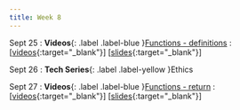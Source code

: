 ```yaml
---
title: Week 8
---
```


Sept 25
: **Videos**{: .label .label-blue }[Functions - definitions](https://edstem.org/us/courses/41289/lessons/71028)
  : \[[videos](https://www.youtube.com/playlist?list=PLWGqLlpet_GRiXwCJpHrb9ohmi8Ue7KEa){:target="_blank"}\] \[[slides](https://docs.google.com/presentation/d/1anDm6NZYT3yYOsK6ma-OZNc0vDjUfT6I3v_036_B_gM){:target="_blank"}\]

Sept 26
: **Tech Series**{: .label .label-yellow }Ethics

Sept 27
: **Videos**{: .label .label-blue }[Functions - return](https://edstem.org/us/courses/41289/lessons/76504)
  : \[[videos](https://www.youtube.com/playlist?list=PLWGqLlpet_GTXq3GoralU4K18WXT0Reb-){:target="_blank"}\] \[[slides](https://docs.google.com/presentation/d/1KXNfSmNkcwS4l5Z2naHN5Oom0FHonjVj6MB-ASWIYfw){:target="_blank"}\]
